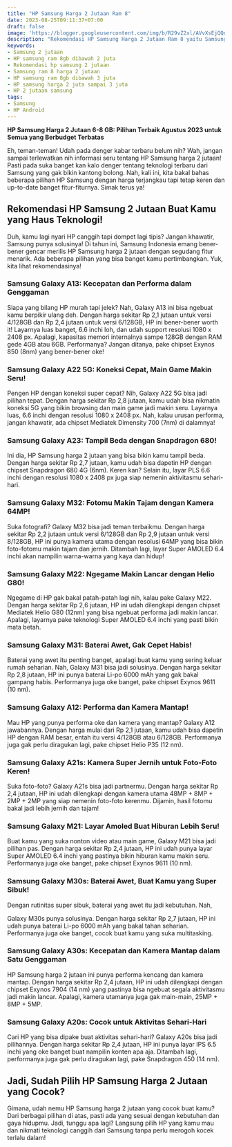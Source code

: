 ```yaml
---
title: "HP Samsung Harga 2 Jutaan Ram 8"
date: 2023-08-25T09:11:37+07:00
draft: false
image: 'https://blogger.googleusercontent.com/img/b/R29vZ2xl/AVvXsEjQQnqV95MTQofIpH-MTcLe_ZQ47YZqi78qdiU2xVi77vOfAYK7wuHzaB3f2l53jb07ioU_GqSIKj1Zs327NqdNBVs4hFqfr2v9snqFcvWJ8kSt8omLExR_L4mx5U3vWrROSabeGDpRAEhjaKVAfZmNbgaq33Tq9vCppsCyBHLmpTxGavS0wkBDXdSfucg/s1600/HP%20Samsung%20Harga%202%20Jutaan%20Ram%208.jpg'
description: "Rekomendasi HP Samsung Harga 2 Jutaan Ram 8 yaitu Samsung Galaxy A13: Kecepatan dan Performa dalam Genggaman, Samsung Galaxy A22 5G: Koneksi Cepat, Main Game Makin Seru!, Samsung Galaxy A23: Tampil Beda dengan Snapdragon 680!"
keywords:
- Samsung 2 jutaan
- HP samsung ram 8gb dibawah 2 juta
- Rekomendasi hp samsung 2 jutaan
- Samsung ram 8 harga 2 jutaan
- HP samsung ram 8gb dibawah 3 juta
- HP samsung harga 2 juta sampai 3 juta
- HP 2 jutaan samsung
tags:
- Samsung
- HP Android
---
```


**HP Samsung Harga 2 Jutaan 6-8 GB: Pilihan Terbaik Agustus 2023 untuk Semua yang Berbudget Terbatas**

Eh, teman-teman! Udah pada denger kabar terbaru belum nih? Wah, jangan sampai terlewatkan nih informasi seru tentang HP Samsung harga 2 jutaan! Pasti pada suka banget kan kalo denger tentang teknologi terbaru dari Samsung yang gak bikin kantong bolong. Nah, kali ini, kita bakal bahas beberapa pilihan HP Samsung dengan harga terjangkau tapi tetap keren dan up-to-date banget fitur-fiturnya. Simak terus ya!

## Rekomendasi HP Samsung 2 Jutaan Buat Kamu yang Haus Teknologi!

Duh, kamu lagi nyari HP canggih tapi dompet lagi tipis? Jangan khawatir, Samsung punya solusinya! Di tahun ini, Samsung Indonesia emang bener-bener gencar merilis HP Samsung harga 2 jutaan dengan segudang fitur menarik. Ada beberapa pilihan yang bisa banget kamu pertimbangkan. Yuk, kita lihat rekomendasinya!

### Samsung Galaxy A13: Kecepatan dan Performa dalam Genggaman

Siapa yang bilang HP murah tapi jelek? Nah, Galaxy A13 ini bisa ngebuat kamu berpikir ulang deh. Dengan harga sekitar Rp 2,1 jutaan untuk versi 4/128GB dan Rp 2,4 jutaan untuk versi 6/128GB, HP ini bener-bener worth it! Layarnya luas banget, 6.6 inchi loh, dan udah support resolusi 1080 x 2408 px. Apalagi, kapasitas memori internalnya sampe 128GB dengan RAM gede 4GB atau 6GB. Performanya? Jangan ditanya, pake chipset Exynos 850 (8nm) yang bener-bener oke!

### Samsung Galaxy A22 5G: Koneksi Cepat, Main Game Makin Seru!

Pengen HP dengan koneksi super cepat? Nih, Galaxy A22 5G bisa jadi pilihan tepat. Dengan harga sekitar Rp 2,8 jutaan, kamu udah bisa nikmatin koneksi 5G yang bikin browsing dan main game jadi makin seru. Layarnya luas, 6.6 inchi dengan resolusi 1080 x 2408 px. Nah, kalau urusan performa, jangan khawatir, ada chipset Mediatek Dimensity 700 (7nm) di dalamnya!

### Samsung Galaxy A23: Tampil Beda dengan Snapdragon 680!

Ini dia, HP Samsung harga 2 jutaan yang bisa bikin kamu tampil beda. Dengan harga sekitar Rp 2,7 jutaan, kamu udah bisa dapetin HP dengan chipset Snapdragon 680 4G (6nm). Keren kan? Selain itu, layar PLS 6.6 inchi dengan resolusi 1080 x 2408 px juga siap nemenin aktivitasmu sehari-hari.

### Samsung Galaxy M32: Fotomu Makin Tajam dengan Kamera 64MP!

Suka fotografi? Galaxy M32 bisa jadi teman terbaikmu. Dengan harga sekitar Rp 2,2 jutaan untuk versi 6/128GB dan Rp 2,9 jutaan untuk versi 8/128GB, HP ini punya kamera utama dengan resolusi 64MP yang bisa bikin foto-fotomu makin tajam dan jernih. Ditambah lagi, layar Super AMOLED 6.4 inchi akan nampilin warna-warna yang kaya dan hidup!

### Samsung Galaxy M22: Ngegame Makin Lancar dengan Helio G80!

Ngegame di HP gak bakal patah-patah lagi nih, kalau pake Galaxy M22. Dengan harga sekitar Rp 2,6 jutaan, HP ini udah dilengkapi dengan chipset Mediatek Helio G80 (12nm) yang bisa ngebuat performa jadi makin lancar. Apalagi, layarnya pake teknologi Super AMOLED 6.4 inchi yang pasti bikin mata betah.

### Samsung Galaxy M31: Baterai Awet, Gak Cepet Habis!

Baterai yang awet itu penting banget, apalagi buat kamu yang sering keluar rumah seharian. Nah, Galaxy M31 bisa jadi solusinya. Dengan harga sekitar Rp 2,8 jutaan, HP ini punya baterai Li-po 6000 mAh yang gak bakal gampang habis. Performanya juga oke banget, pake chipset Exynos 9611 (10 nm).

### Samsung Galaxy A12: Performa dan Kamera Mantap!

Mau HP yang punya performa oke dan kamera yang mantap? Galaxy A12 jawabannya. Dengan harga mulai dari Rp 2,1 jutaan, kamu udah bisa dapetin HP dengan RAM besar, entah itu versi 4/128GB atau 6/128GB. Performanya juga gak perlu diragukan lagi, pake chipset Helio P35 (12 nm).

### Samsung Galaxy A21s: Kamera Super Jernih untuk Foto-Foto Keren!

Suka foto-foto? Galaxy A21s bisa jadi partnermu. Dengan harga sekitar Rp 2,4 jutaan, HP ini udah dilengkapi dengan kamera utama 48MP + 8MP + 2MP + 2MP yang siap nemenin foto-foto kerenmu. Dijamin, hasil fotomu bakal jadi lebih jernih dan tajam!

### Samsung Galaxy M21: Layar Amoled Buat Hiburan Lebih Seru!

Buat kamu yang suka nonton video atau main game, Galaxy M21 bisa jadi pilihan pas. Dengan harga sekitar Rp 2,4 jutaan, HP ini udah punya layar Super AMOLED 6.4 inchi yang pastinya bikin hiburan kamu makin seru. Performanya juga oke banget, pake chipset Exynos 9611 (10 nm).

### Samsung Galaxy M30s: Baterai Awet, Buat Kamu yang Super Sibuk!

Dengan rutinitas super sibuk, baterai yang awet itu jadi kebutuhan. Nah,

 Galaxy M30s punya solusinya. Dengan harga sekitar Rp 2,7 jutaan, HP ini udah punya baterai Li-po 6000 mAh yang bakal tahan seharian. Performanya juga oke banget, cocok buat kamu yang suka multitasking.

### Samsung Galaxy A30s: Kecepatan dan Kamera Mantap dalam Satu Genggaman

HP Samsung harga 2 jutaan ini punya performa kencang dan kamera mantap. Dengan harga sekitar Rp 2,4 jutaan, HP ini udah dilengkapi dengan chipset Exynos 7904 (14 nm) yang pastinya bisa ngebuat segala aktivitasmu jadi makin lancar. Apalagi, kamera utamanya juga gak main-main, 25MP + 8MP + 5MP.

### Samsung Galaxy A20s: Cocok untuk Aktivitas Sehari-Hari

Cari HP yang bisa dipake buat aktivitas sehari-hari? Galaxy A20s bisa jadi pilihannya. Dengan harga sekitar Rp 2,4 jutaan, HP ini punya layar IPS 6.5 inchi yang oke banget buat nampilin konten apa aja. Ditambah lagi, performanya juga gak perlu diragukan lagi, pake Snapdragon 450 (14 nm).

## Jadi, Sudah Pilih HP Samsung Harga 2 Jutaan yang Cocok?

Gimana, udah nemu HP Samsung harga 2 jutaan yang cocok buat kamu? Dari berbagai pilihan di atas, pasti ada yang sesuai dengan kebutuhan dan gaya hidupmu. Jadi, tunggu apa lagi? Langsung pilih HP yang kamu mau dan nikmati teknologi canggih dari Samsung tanpa perlu merogoh kocek terlalu dalam!